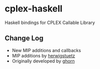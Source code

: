 # cplex-haskell
Haskell bindings for CPLEX Callable Library

## Change Log
* New MIP additions and callbacks
* MIP additions by [herwigstuetz](https://github.com/herwigstuetz/cplex-haskell)
* Originally developed by [ghorn](https://github.com/ghorn/cplex-haskell) 

